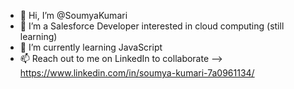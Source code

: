 - 👋 Hi, I’m @SoumyaKumari
- 👀 I’m a Salesforce Developer interested in cloud computing (still learning)
- 🌱 I’m currently learning JavaScript
- 📫 Reach out to me on LinkedIn to collaborate --> https://www.linkedin.com/in/soumya-kumari-7a0961134/

<!---
SoumyaKumari/SoumyaKumari is a ✨ special ✨ repository because its `README.md` (this file) appears on your GitHub profile.
You can click the Preview link to take a look at your changes.
--->
